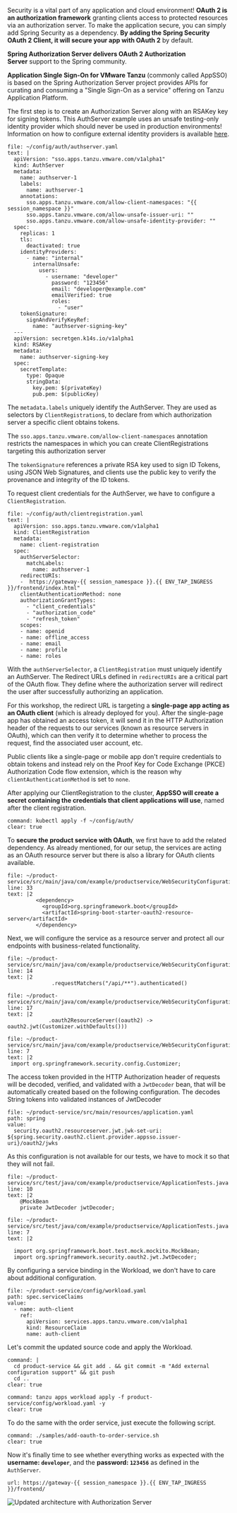 Security is a vital part of any application and cloud environment!
**OAuth 2 is an authorization framework** granting clients access to protected resources via an authorization server.
To make the application secure, you can simply add Spring Security as a dependency. **By adding the Spring Security OAuth 2 Client, it will secure your app with OAuth 2** by default.

**Spring Authorization Server delivers OAuth 2 Authorization Server** support to the Spring community.

**Application Single Sign-On for VMware Tanzu** (commonly called AppSSO) is based on the Spring Authorization Server project provides APIs for curating and consuming a "Single Sign-On as a service" offering on Tanzu Application Platform. 

The first step is to create an Authorization Server along with an RSAKey key for signing tokens. This AuthServer example uses an unsafe testing-only identity provider which should never be used in production environments! Information on how to configure external identity providers is available [here](https://docs.vmware.com/en/VMware-Tanzu-Application-Platform/1.6/tap/app-sso-how-to-guides-service-operators-identity-providers.html).

```editor:append-lines-to-file
file: ~/config/auth/authserver.yaml
text: |
  apiVersion: "sso.apps.tanzu.vmware.com/v1alpha1"
  kind: AuthServer
  metadata:
    name: authserver-1
    labels:
      name: authserver-1
    annotations:
      sso.apps.tanzu.vmware.com/allow-client-namespaces: "{{ session_namespace }}"
      sso.apps.tanzu.vmware.com/allow-unsafe-issuer-uri: ""
      sso.apps.tanzu.vmware.com/allow-unsafe-identity-provider: ""
  spec:
    replicas: 1
    tls:
      deactivated: true
    identityProviders:
      - name: "internal"
        internalUnsafe:
          users:
            - username: "developer"
              password: "123456"
              email: "developer@example.com"
              emailVerified: true
              roles:
                - "user"
    tokenSignature:
      signAndVerifyKeyRef:
        name: "authserver-signing-key"
  ---
  apiVersion: secretgen.k14s.io/v1alpha1
  kind: RSAKey
  metadata:
    name: authserver-signing-key
  spec:
    secretTemplate:
      type: Opaque
      stringData:
        key.pem: $(privateKey)
        pub.pem: $(publicKey)
```

The `metadata.labels` uniquely identify the AuthServer. They are used as selectors by `ClientRegistration`s, to declare from which authorization server a specific client obtains tokens.

The `sso.apps.tanzu.vmware.com/allow-client-namespaces` annotation restricts the namespaces in which you can create ClientRegistrations targeting this authorization server

The `tokenSignature` references a private RSA key used to sign ID Tokens, using JSON Web Signatures, and clients use the public key to verify the provenance and integrity of the ID tokens. 

To request client credentials for the AuthServer, we have to configure a `ClientRegistration`.
```editor:append-lines-to-file
file: ~/config/auth/clientregistration.yaml
text: |
  apiVersion: sso.apps.tanzu.vmware.com/v1alpha1
  kind: ClientRegistration
  metadata:
    name: client-registration
  spec:
    authServerSelector:
      matchLabels:
        name: authserver-1
    redirectURIs:
    -  https://gateway-{{ session_namespace }}.{{ ENV_TAP_INGRESS }}/frontend/index.html"
    clientAuthenticationMethod: none
    authorizationGrantTypes:
      - "client_credentials"
      - "authorization_code"
      - "refresh_token"
    scopes:
    - name: openid
    - name: offline_access
    - name: email
    - name: profile
    - name: roles
```
With the `authServerSelector`, a `ClientRegistration` must uniquely identify an AuthServer. 
The Redirect URLs defined in `redirectURIs` are a critical part of the OAuth flow. They define where the authorization server will redirect the user after successfully authorizing an application.

For this workshop, the redirect URL is targeting a **single-page app acting as an OAuth client** (which is already deployed for you).
After the single-page app has obtained an access token, it will send it in the HTTP Authorization header 
of the requests to our services (known as resource servers in OAuth), which can then verify it to determine whether to process the request, find the associated user account, etc.

Public clients like a single-page or mobile app don't require credentials to obtain tokens and instead rely on the Proof Key for Code Exchange (PKCE) Authorization Code flow extension, which is the reason why `clientAuthenticationMethod` is set to `none`.

After applying our ClientRegistration to the cluster, **AppSSO will create a secret containing the credentials that client applications will use**, named after the client registration.
```terminal:execute
command: kubectl apply -f ~/config/auth/
clear: true
```

To **secure the product service with OAuth**, we first have to add the related dependency. As already mentioned, for our setup, the services are acting as an OAuth resource server but there is also a library for OAuth clients available.
 ```editor:insert-lines-before-line
file: ~/product-service/src/main/java/com/example/productservice/WebSecurityConfiguration.java
line: 33
text: |2
          <dependency>
            <groupId>org.springframework.boot</groupId>
            <artifactId>spring-boot-starter-oauth2-resource-server</artifactId>
          </dependency> 
```

Next, we will configure the service as a resource server and protect all our endpoints with business-related functionality.
```editor:insert-lines-before-line
file: ~/product-service/src/main/java/com/example/productservice/WebSecurityConfiguration.java
line: 14
text: |2
              .requestMatchers("/api/**").authenticated()
```
 ```editor:insert-lines-before-line
file: ~/product-service/src/main/java/com/example/productservice/WebSecurityConfiguration.java
line: 17
text: |2
              .oauth2ResourceServer((oauth2) -> oauth2.jwt(Customizer.withDefaults()))
```
 ```editor:insert-lines-before-line
file: ~/product-service/src/main/java/com/example/productservice/WebSecurityConfiguration.java
line: 7
text: |2
  import org.springframework.security.config.Customizer;
```

The access token provided in the HTTP Authorization header of requests will be decoded, verified, and validated with a `JwtDecoder` bean, that will be automatically created based on the following configuration.
The decodes String tokens into validated instances of JwtDecoder
```editor:insert-value-into-yaml
file: ~/product-service/src/main/resources/application.yaml
path: spring
value:
  security.oauth2.resourceserver.jwt.jwk-set-uri: ${spring.security.oauth2.client.provider.appsso.issuer-uri}/oauth2/jwks
```

As this configuration is not available for our tests, we have to mock it so that they will not fail.
```editor:insert-lines-before-line
file: ~/product-service/src/test/java/com/example/productservice/ApplicationTests.java
line: 10
text: |2
    @MockBean
    private JwtDecoder jwtDecoder;
```
```editor:insert-lines-before-line
file: ~/product-service/src/test/java/com/example/productservice/ApplicationTests.java
line: 7
text: |2

  import org.springframework.boot.test.mock.mockito.MockBean;
  import org.springframework.security.oauth2.jwt.JwtDecoder;
```

By configuring a service binding in the Workload, we don't have to care about additional configuration.
```editor:insert-value-into-yaml
file: ~/product-service/config/workload.yaml
path: spec.serviceClaims
value:
  - name: auth-client
    ref:
      apiVersion: services.apps.tanzu.vmware.com/v1alpha1
      kind: ResourceClaim
      name: auth-client
```

Let's commit the updated source code and apply the Workload.
```terminal:execute
command: |
  cd product-service && git add . && git commit -m "Add external configuration support" && git push
  cd ..
clear: true
```
```terminal:execute
command: tanzu apps workload apply -f product-service/config/workload.yaml -y
clear: true
```

To do the same with the order service, just execute the following script. 
```terminal:execute
command: ./samples/add-oauth-to-order-service.sh
clear: true
```

Now it's finally time to see whether everything works as expected with the **username: `developer`**, and the **password: `123456`** as defined in the `AuthServer`.
```dashboard:open-url
url: https://gateway-{{ session_namespace }}.{{ ENV_TAP_INGRESS }}/frontend/
```

![Updated architecture with Authorization Server](../images/microservice-architecture-auth.png)


